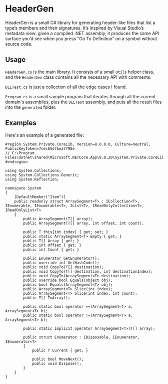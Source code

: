 # HeaderGen

HeaderGen is a small C# library for generating header-like files that list a type’s members and their signatures. It’s inspired by Visual Studio’s metadata view: given a compiled .NET assembly, it produces the same API surface you’d see when you press “Go To Definition” on a symbol without source code.

## Usage
`HeaderGen.cs` is the main library. It consists of a small `Utils` helper class, and the `HeaderGen` class contains all the necessary API with comments.

`DLLTest.cs` is just a collection of all the edge cases I found.

`Program.cs` is a small sample program that iterates through all the current domain's assemblies, plus the `DLLTest` assembly, and puts all the result files into the `generated` folder.

## Examples
Here's an example of a generated file:
```
#region System.Private.CoreLib, Version=8.0.0.0, Culture=neutral, PublicKeyToken=7cec85d7bea7798e
// C:\Program Files\dotnet\shared\Microsoft.NETCore.App\8.0.20\System.Private.CoreLib.dll
#endregion

using System.Collections;
using System.Collections.Generic;
using System.Reflection;

namespace System
{
    [DefaultMember("Item")]
    public readonly struct ArraySegment<T> : ICollection<T>, IEnumerable, IEnumerable<T>, IList<T>, IReadOnlyCollection<T>, IReadOnlyList<T>
    {
        public ArraySegment(T[] array);
        public ArraySegment(T[] array, int offset, int count);

        public T this[int index] { get; set; }
        public static ArraySegment<T> Empty { get; }
        public T[] Array { get; }
        public int Offset { get; }
        public int Count { get; }

        public Enumerator GetEnumerator();
        public override int GetHashCode();
        public void CopyTo(T[] destination);
        public void CopyTo(T[] destination, int destinationIndex);
        public void CopyTo(ArraySegment<T> destination);
        public override bool Equals(object obj);
        public bool Equals(ArraySegment<T> obj);
        public ArraySegment<T> Slice(int index);
        public ArraySegment<T> Slice(int index, int count);
        public T[] ToArray();

        public static bool operator ==(ArraySegment<T> a, ArraySegment<T> b);
        public static bool operator !=(ArraySegment<T> a, ArraySegment<T> b);

        public static implicit operator ArraySegment<T>(T[] array);

        public struct Enumerator : IDisposable, IEnumerator, IEnumerator<T>
        {
            public T Current { get; }

            public bool MoveNext();
            public void Dispose();
        }
    }
}
```
